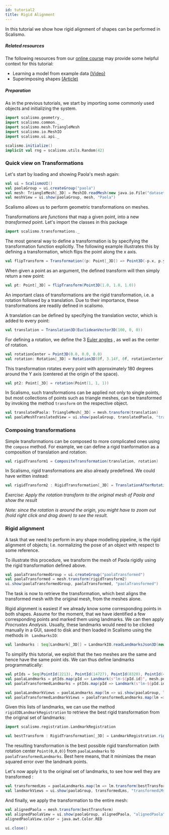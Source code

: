 ```yaml
---
id: tutorial2
title: Rigid Alignment
---
```


In this tutorial we show how rigid alignment of shapes can be performed in Scalismo.

##### Related resources

The following resources from our [online course](https://www.futurelearn.com/courses/statistical-shape-modelling) may provide
some helpful context for this tutorial:

- Learning a model from example data [(Video)](https://www.futurelearn.com/courses/statistical-shape-modelling/3/steps/250329)
- Superimposing shapes [(Article)](https://www.futurelearn.com/courses/statistical-shape-modelling/3/steps/250330)

##### Preparation
As in the previous tutorials, we start by importing some commonly used objects and initializing the system.

```scala mdoc:silent
import scalismo.geometry._
import scalismo.common._
import scalismo.mesh.TriangleMesh
import scalismo.io.MeshIO
import scalismo.ui.api._

scalismo.initialize()
implicit val rng = scalismo.utils.Random(42)
```

### Quick view on Transformations

Let's start by loading and showing Paola's mesh again:

```scala mdoc:silent
val ui = ScalismoUI()
val paolaGroup = ui.createGroup("paola")
val mesh: TriangleMesh[_3D] = MeshIO.readMesh(new java.io.File("datasets/Paola.ply")).get
val meshView = ui.show(paolaGroup, mesh, "Paola")
```

Scalismo allows us to perform geometric transformations on meshes.

Transformations are *functions* that map a given point, into a new *transformed* point.
Let's import the classes in this package
```scala mdoc:silent
import scalismo.transformations._
```


The most general way to define a transformation is by specifying the transformation function
explicitly. The following example illustrates this by defining a transformation,
which flips the point along the x axis.


```scala mdoc:silent
val flipTransform = Transformation((p: Point[_3D]) => Point3D(-p.x, p.y, p.z))
```

When given a point as an argument, the defined transform will then simply return a new point:

```scala mdoc
val pt: Point[_3D] = flipTransform(Point3D(1.0, 1.0, 1.0))
```

An important class of transformations are the rigid transformation, i.e. a rotation followed by a translation. Due to their
importance, these transformations are readily defined in scalismo.

A translation can be defined by specifying the translation vector, which is
added to every point:

```scala mdoc:silent
val translation = Translation3D(EuclideanVector3D(100, 0, 0))
```

For defining a rotation, we define the 3 [Euler angles](https://en.wikipedia.org/wiki/Euler_angles) , as well as the center of rotation.
```scala mdoc:silent
val rotationCenter = Point3D(0.0, 0.0, 0.0)
val rotation: Rotation[_3D] = Rotation3D(0f, 3.14f, 0f, rotationCenter)
```
This transformation rotates every point with approximately 180 degrees around the Y axis (centered at the origin of the space).

```scala mdoc
val pt2: Point[_3D] = rotation(Point(1, 1, 1))
```

In Scalismo, such transformations can be applied not only to single points, but most collections of points such as triangle meshes, can be
transformed by invoking the method ```transform``` on the respective object.

```scala mdoc:silent
val translatedPaola: TriangleMesh[_3D] = mesh.transform(translation)
val paolaMeshTranslatedView = ui.show(paolaGroup, translatedPaola, "translatedPaola")
```

### Composing transformations

Simple transformations can be composed to more complicated ones using the ```compose``` method. For example, we can define a rigid
tranformation as a composition of translation and rotation:

```scala mdoc:silent
val rigidTransform1 = CompositeTransformation(translation, rotation)
```

In Scalismo, rigid transformations are also already predefined. We could have written instead:

```scala mdoc:silent
val rigidTransform2 : RigidTransformation[_3D] = TranslationAfterRotation3D(translation, rotation)
```


*Exercise: Apply the rotation transform to the original mesh of Paola and show the result*

*Note: since the rotation is around the origin, you might have to zoom out (hold right click and drag down) to see the result.*


### Rigid alignment

A task that we need to perform in any shape modelling pipeline, is the rigid alignment of objects; I.e. normalizing the pose of
an object with respect to some reference.

To illustrate this procedure, we transform the mesh of Paola rigidly using the
rigid transformation defined above.

```scala mdoc:silent
val paolaTransformedGroup = ui.createGroup("paolaTransformed")
val paolaTransformed = mesh.transform(rigidTransform2)
ui.show(paolaTransformedGroup, paolaTransformed, "paolaTransformed")
```

The task is now to retrieve the transformation, which best aligns the transformed mesh
with the original mesh, from the meshes alone.

Rigid alignment is easiest if we already know some corresponding points in both shapes. Assume for the moment, that we
have identified a few corresponding points and marked them using landmarks. We can then apply *Procrustes Analysis*.
Usually, these landmarks would need to be clicked manually in a GUI, saved to disk and then loaded in Scalismo using the 
methods in ``` LandmarksIO```:
```scala 
val landmarks : Seq[Landmark[_3D]] = LandmarkIO.readLandmarksJson3D(new java.io.File("landmarks.json")).get
``` 

To simplify this tutorial, we exploit that the two meshes
are the same and hence have the same point ids. We can thus define landmarks programmatically:

```scala mdoc:silent
val ptIds = Seq(PointId(2213), PointId(14727), PointId(8320), PointId(48182))
val paolaLandmarks = ptIds.map(pId => Landmark(s"lm-${pId.id}", mesh.pointSet.point(pId)))
val paolaTransformedLandmarks = ptIds.map(pId => Landmark(s"lm-${pId.id}", paolaTransformed.pointSet.point(pId)))

val paolaLandmarkViews = paolaLandmarks.map(lm => ui.show(paolaGroup, lm, s"${lm.id}"))
val paolaTransformedLandmarkViews = paolaTransformedLandmarks.map(lm => ui.show(paolaTransformedGroup, lm, lm.id))
```

Given this lists of landmarks, we can use the method ```rigid3DLandmarkRegistration```
to retrieve the best rigid transformation from the original set of landmarks:

```scala mdoc:silent
import scalismo.registration.LandmarkRegistration

val bestTransform : RigidTransformation[_3D] = LandmarkRegistration.rigid3DLandmarkRegistration(paolaLandmarks, paolaTransformedLandmarks, center = Point(0, 0, 0))
```

The resulting transformation is the best possible rigid transformation (with rotation center ```Point(0,0,0)```) from ```paolaLandmarks``` to ```paolaTransformedLandmarks```.
Best here means, that it minimizes the mean squared error over the landmark points.

Let's now apply it to the original set of landmarks, to see how well they are transformed :

```scala mdoc:silent
val transformedLms = paolaLandmarks.map(lm => lm.transform(bestTransform))
val landmarkViews = ui.show(paolaGroup, transformedLms, "transformedLMs")
```

And finally, we apply the transformation to the entire mesh:

```scala mdoc:silent
val alignedPaola = mesh.transform(bestTransform)
val alignedPaolaView = ui.show(paolaGroup, alignedPaola, "alignedPaola")
alignedPaolaView.color = java.awt.Color.RED
```


```scala mdoc:invisible
ui.close()
```